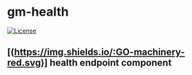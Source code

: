 # gm-health
[![License](https://img.shields.io/:license-MIT-green.svg)](https://opensource.org/licenses/MIT)
## [(https://img.shields.io/:GO-machinery-red.svg)] health endpoint component

